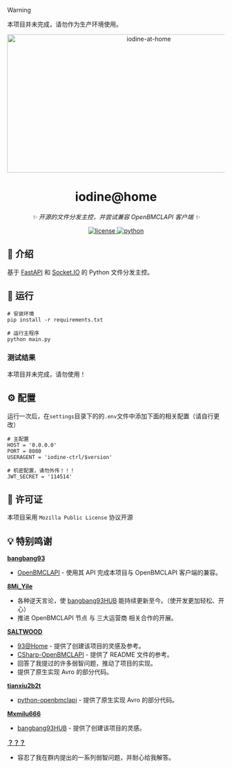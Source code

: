 > [!WARNING]
> 本项目并未完成，请勿作为生产环境使用。

<div align="center">
    <img src="https://socialify.git.ci/Zero-Octagon/iodine-at-home/image?description=1&language=1&name=1&owner=1&theme=Auto" alt="iodine-at-home" width="640" height="320" />

# iodine@home

_✨ 开源的文件分发主控，并尝试兼容 OpenBMCLAPI 客户端 ✨_

<a href="./LICENSE">
    <img src="https://img.shields.io/github/license/Zero-Octagon/iodine-at-home.svg" alt="license">
</a>
<a href="https://www.python.org/downloads/">
    <img src="https://img.shields.io/badge/python-3.9+-blue.svg" alt="python">
</a>
</div>







## 📖 介绍

基于 [FastAPI](https://fastapi.tiangolo.com/zh/) 和 [Socket.IO](https://socket.io/) 的 Python 文件分发主控。

## 🎉 运行

```shell
# 安装环境
pip install -r requirements.txt
 
# 运行主程序
python main.py
```

### 测试结果
本项目并未完成，请勿使用！

## ⚙️ 配置

运行一次后，在`settings`目录下的的`.env`文件中添加下面的相关配置（请自行更改）

```
# 主配置
HOST = '0.0.0.0'
PORT = 8080
USERAGENT = 'iodine-ctrl/$version'

# 机密配置，请勿外传！！！
JWT_SECRET = '114514'
```

## 📖 许可证
本项目采用 `Mozilla Public License` 协议开源

## 💡 特别鸣谢

[**bangbang93**](https://github.com/bangbang93)
- [OpenBMCLAPI](https://qm.qq.com/q/2OfvVrAwVG) - 使用其 API 完成本项目与 OpenBMCLAPI 客户端的兼容。

[**8Mi_Yile**](https://github.com/8MiYile)
- 各种逆天言论，使 [bangbang93HUB](https://github.com/Mxmilu666/bangbang93HUB) 能持续更新至今。（使开发更加轻松、开心）
- 推进 OpenBMCLAPI 节点 与 三大运营商 相关合作的开展。

[**SALTWOOD**](https://github.com/SALTWOOD)
- [93@Home](https://github.com/SaltWood-Studio/Open93AtHome) - 提供了创建该项目的灵感及参考。
- [CSharp-OpenBMCLAPI](https://github.com/SaltWood-Studio/CSharp-OpenBMCLAPI) - 提供了 README 文件的参考。
- 回答了我提过的许多弱智问题，推动了项目的实现。
- 提供了原生实现 Avro 的部分代码。

[**tianxiu2b2t**](https://github.com/tianxiu2b2t)
- [python-openbmclapi](https://github.com/TTB-Network/python-openbmclapi) - 提供了原生实现 Avro 的部分代码。

[**Mxmilu666**](https://github.com/Mxmilu666)
- [bangbang93HUB](https://github.com/Mxmilu666/bangbang93HUB) - 提供了创建该项目的灵感。

[**？？？**](https://qm.qq.com/q/2OfvVrAwVG)
- 容忍了我在群内提出的一系列弱智问题，并耐心给我解答。